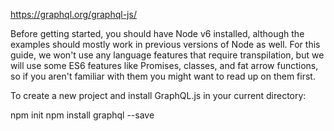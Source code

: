 https://graphql.org/graphql-js/

Before getting started, you should have Node v6 installed, although the examples should mostly work in previous versions of Node as well. For this guide, we won't use any language features that require transpilation, but we will use some ES6 features like Promises, classes, and fat arrow functions, so if you aren't familiar with them you might want to read up on them first.

To create a new project and install GraphQL.js in your current directory:

npm init
npm install graphql --save